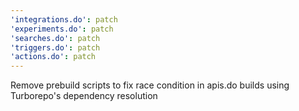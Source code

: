 ```yaml
---
'integrations.do': patch
'experiments.do': patch
'searches.do': patch
'triggers.do': patch
'actions.do': patch
---
```


Remove prebuild scripts to fix race condition in apis.do builds using Turborepo's dependency resolution
